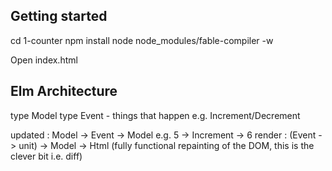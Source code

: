 ## Getting started

cd 1-counter
npm install
node node_modules/fable-compiler -w

Open index.html

## Elm Architecture

type Model
type Event - things that happen e.g. Increment/Decrement

updated : Model -> Event -> Model e.g. 5 -> Increment -> 6
render : (Event -> unit) -> Model -> Html (fully functional repainting of the DOM, this is the clever bit i.e. diff)